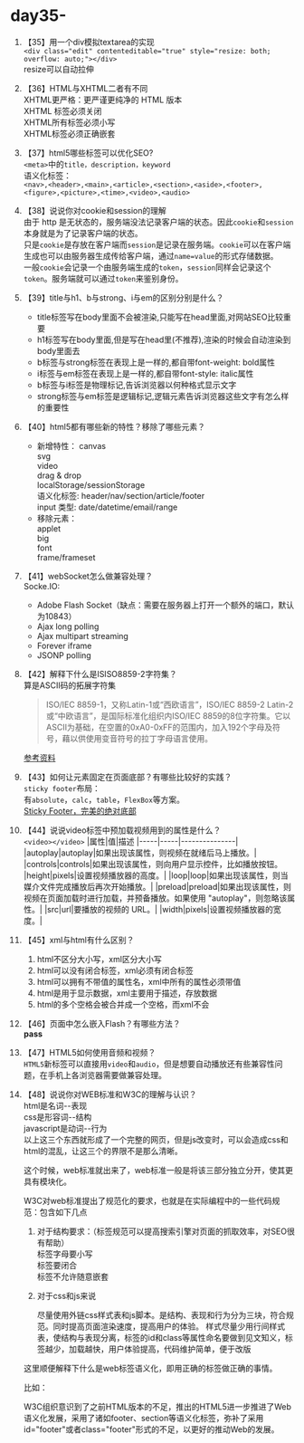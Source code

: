 # day35-

1. 【35】用一个div模拟textarea的实现  
    `<div class="edit" contenteditable="true" style="resize: both; overflow: auto;"></div>`  
    resize可以自动拉伸

2. 【36】HTML与XHTML二者有不同  
    XHTML更严格：更严谨更纯净的 HTML 版本  
    XHTML 标签必须关闭  
    XHTML所有标签必须小写  
    XHTML标签必须正确嵌套

3. 【37】html5哪些标签可以优化SEO?  
    `<meta>`中的`title，description，keyword`  
    语义化标签：  
    `<nav>,<header>,<main>,<article>,<section>,<aside>,<footer>,<figure>,<picture>,<time>,<video>,<audio>`

4. 【38】说说你对cookie和session的理解  
    由于 http 是无状态的，服务端没法记录客户端的状态。因此`cookie`和`session`本身就是为了记录客户端的状态。  
    只是`cookie`是存放在客户端而`session`是记录在服务端。`cookie`可以在客户端生成也可以由服务器生成传给客户端，通过`name=value`的形式存储数据。  
    一般`cookie`会记录一个由服务端生成的`token`，`session`同样会记录这个`token`。服务端就可以通过`token`来鉴别身份。

5. 【39】title与h1、b与strong、i与em的区别分别是什么？  
    - title标签写在body里面不会被渲染,只能写在head里面,对网站SEO比较重要
    - h1标签写在body里面,但是写在head里(不推荐),渲染的时候会自动渲染到body里面去
    - b标签与strong标签在表现上是一样的,都自带font-weight: bold属性
    - i标签与em标签在表现上是一样的,都自带font-style: italic属性
    - b标签与i标签是物理标记,告诉浏览器以何种格式显示文字
    - strong标签与em标签是逻辑标记,逻辑元素告诉浏览器这些文字有怎么样的重要性

6. 【40】html5都有哪些新的特性？移除了哪些元素？  
    - 新增特性：
        canvas  
        svg  
        video  
        drag & drop  
        localStorage/sessionStorage  
        语义化标签: header/nav/section/article/footer  
        input 类型: date/datetime/email/range  
    - 移除元素：  
        applet  
        big  
        font  
        frame/frameset  

7. 【41】webSocket怎么做兼容处理？  
    Socke.IO:
    - Adobe Flash Socket（缺点：需要在服务器上打开一个额外的端口，默认为10843）
    - Ajax long polling
    - Ajax multipart streaming
    - Forever iframe
    - JSONP polling

8. 【42】解释下什么是ISISO8859-2字符集？  
    算是ASCII码的拓展字符集
    > ISO/IEC 8859-1，又称Latin-1或“西欧语言”，ISO/IEC 8859-2 Latin-2或“中欧语言”，是国际标准化组织内ISO/IEC 8859的8位字符集。它以ASCII为基础，在空置的0xA0-0xFF的范围内，加入192个字母及符号，藉以供使用变音符号的拉丁字母语言使用。

    [参考资料](https://baike.baidu.com/item/ASCII/309296?fr=aladdin#6)

9. 【43】如何让元素固定在页面底部？有哪些比较好的实践？  
    `sticky footer`布局：  
    有`absolute`，`calc`，`table`，`FlexBox`等方案。  
    [Sticky Footer，完美的绝对底部](https://aotu.io/notes/2017/04/13/Sticky-footer/index.html)

10. 【44】说说video标签中预加载视频用到的属性是什么？  
    `<video></video>`
    |属性|值|描述
    |-----|-----|---------------|
    |autoplay|autoplay|如果出现该属性，则视频在就绪后马上播放。|
    |controls|controls|如果出现该属性，则向用户显示控件，比如播放按钮。
    |height|pixels|设置视频播放器的高度。|
    |loop|loop|如果出现该属性，则当媒介文件完成播放后再次开始播放。|
    |preload|preload|如果出现该属性，则视频在页面加载时进行加载，并预备播放。如果使用 "autoplay"，则忽略该属性。|
    |src|url|要播放的视频的 URL。|
    |width|pixels|设置视频播放器的宽度。|

11. 【45】xml与html有什么区别？  
    1. html不区分大小写，xml区分大小写
    2. html可以没有闭合标签，xml必须有闭合标签
    3. html可以拥有不带值的属性名，xml中所有的属性必须带值
    4. html是用于显示数据，xml主要用于描述，存放数据
    5. html的多个空格会被合并成一个空格，而xml不会

12. 【46】页面中怎么嵌入Flash？有哪些方法？  
    **pass**

13. 【47】HTML5如何使用音频和视频？  
    `HTML5`新标签可以直接用`video`和`audio`，但是想要自动播放还有些兼容性问题，在手机上各浏览器需要做兼容处理。

14. 【48】说说你对WEB标准和W3C的理解与认识？  
    html是名词--表现  
    css是形容词--结构  
    javascript是动词--行为  
    以上这三个东西就形成了一个完整的网页，但是js改变时，可以会造成css和html的混乱，让这三个的界限不是那么清晰。

    这个时候，web标准就出来了，web标准一般是将该三部分独立分开，使其更具有模块化。

    W3C对web标准提出了规范化的要求，也就是在实际编程中的一些代码规范：包含如下几点

    1. 对于结构要求：（标签规范可以提高搜索引擎对页面的抓取效率，对SEO很有帮助）  
    标签字母要小写  
    标签要闭合  
    标签不允许随意嵌套  
    2. 对于css和js来说

        尽量使用外链css样式表和js脚本。是结构、表现和行为分为三块，符合规范。同时提高页面渲染速度，提高用户的体验。
        样式尽量少用行间样式表，使结构与表现分离，标签的id和class等属性命名要做到见文知义，标签越少，加载越快，用户体验提高，代码维护简单，便于改版

    这里顺便解释下什么是web标签语义化，即用正确的标签做正确的事情。

    比如：

    W3C组织意识到了之前HTML版本的不足，推出的HTML5进一步推进了Web语义化发展，采用了诸如footer、section等语义化标签，弥补了采用id="footer"或者class="footer"形式的不足，以更好的推动Web的发展。
